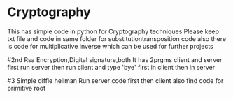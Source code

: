 # Cryptography
This has simple code in python  for Cryptography techniques 
Please keep txt file and code in same folder for substitutiontransposition code
also there is code for multiplicative inverse which can be used for further projects

#2nd Rsa Encryption,Digital signature,both
It has 2prgms client and server first run server then run client
and type 'bye' first in client then in server

#3 Simple diffie hellman
Run server code first then client also find code for primitive root

